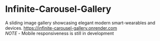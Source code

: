 # Infinite-Carousel-Gallery
A sliding image gallery showcasing elegant modern smart-wearables and devices.
https://infinite-carousel-gallery.onrender.com  
*NOTE* - Mobile responsiveness is still in development
